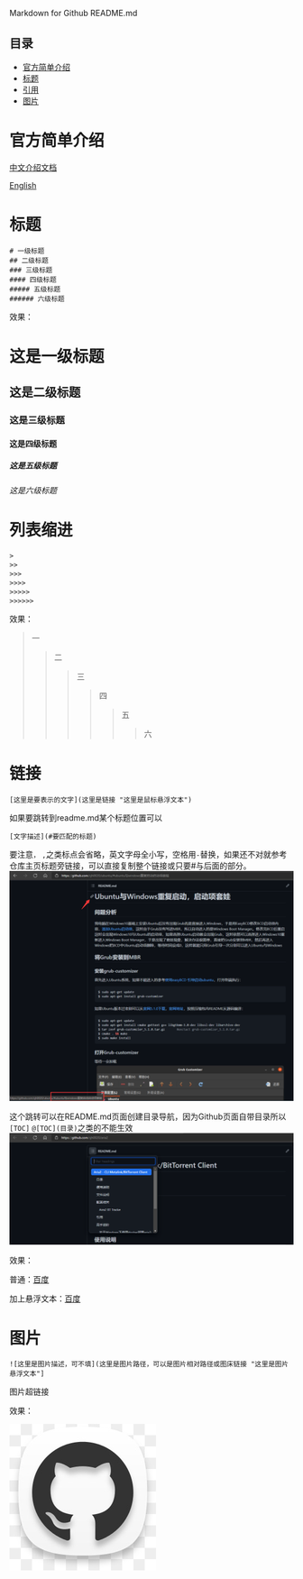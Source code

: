 Markdown for Github README.md

## 目录

- [官方简单介绍](#官方简单介绍)
- [标题](#标题)
- [引用](#引用)
- [图片](#图片)

# 官方简单介绍

[中文介绍文档](https://docs.github.com/cn/github/creating-cloning-and-archiving-repositories/creating-a-repository-on-github/about-readmes)

[English](https://docs.github.com/en/github/creating-cloning-and-archiving-repositories/creating-a-repository-on-github/about-readmes)

# 标题
    
    # 一级标题
    ## 二级标题
    ### 三级标题
    #### 四级标题
    ##### 五级标题
    ###### 六级标题

效果：

# 这是一级标题
## 这是二级标题
### 这是三级标题
#### 这是四级标题
##### 这是五级标题
###### 这是六级标题

# 列表缩进

    > 
    >> 
    >>> 
    >>>> 
    >>>>> 
    >>>>>> 

效果：

> 一
> > 二
> > > 三
> > > > 四
> > > > > 五
> > > > > > 六

# 链接

    [这里是要表示的文字](这里是链接 "这里是鼠标悬浮文本")

如果要跳转到readme.md某个标题位置可以

    [文字描述](#要匹配的标题)

要注意`，` `,`之类标点会省略，英文字母全小写，空格用`-`替换，如果还不对就参考仓库主页标题旁链接，可以直接复制整个链接或只要#与后面的部分。   ![](img/3.png)

这个跳转可以在README.md页面创建目录导航，因为Github页面自带目录所以`[TOC]` `@[TOC](目录)`之类的不能生效   ![](img/2.png)

效果：

普通：[百度](http://www.baidu.com)

加上悬浮文本：[百度](http://www.baidu.com "这是百度的链接")

# 图片

    ![这里是图片描述，可不填](这里是图片路径，可以是图片相对路径或图床链接 "这里是图片悬浮文本"]

图片超链接


效果：

![](img/1.png "这是一张图片")
